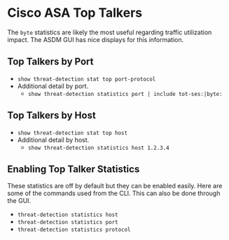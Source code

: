 # Cisco ASA Top Talkers

The `byte` statistics are likely the most useful regarding traffic utilization impact. The ASDM GUI has nice displays for this information.

## Top Talkers by Port

* `show threat-detection stat top port-protocol`
* Additional detail by port.
  * `show threat-detection statistics port | include tot-ses:|byte:`

## Top Talkers by Host

* `show threat-detection stat top host`
* Additional detail by host.
  * `show threat-detection statistics host 1.2.3.4`

## Enabling Top Talker Statistics

These statistics are off by default but they can be enabled easily. Here are some of the commands used from the CLI. This can also be done through the GUI.

* `threat-detection statistics host`
* `threat-detection statistics port`
* `threat-detection statistics protocol`
